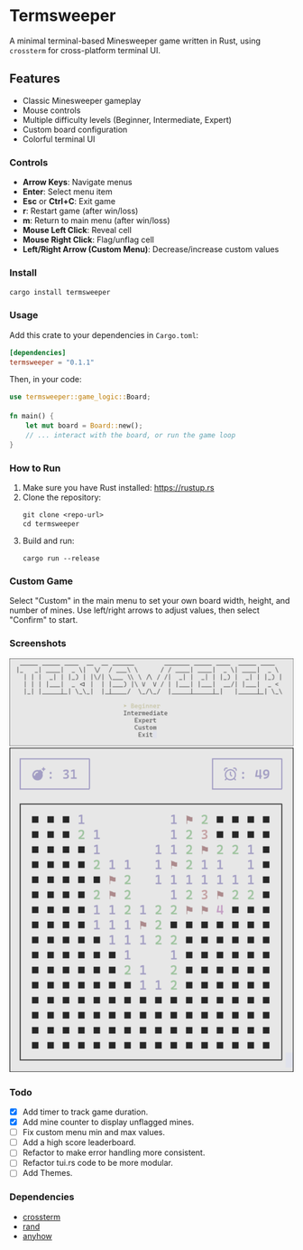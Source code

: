 # Termsweeper

A minimal terminal-based Minesweeper game written in Rust, using `crossterm` for cross-platform terminal UI.

## Features

- Classic Minesweeper gameplay
- Mouse controls
- Multiple difficulty levels (Beginner, Intermediate, Expert)
- Custom board configuration
- Colorful terminal UI

### Controls

- **Arrow Keys**: Navigate menus
- **Enter**: Select menu item
- **Esc** or **Ctrl+C**: Exit game
- **r**: Restart game (after win/loss)
- **m**: Return to main menu (after win/loss)
- **Mouse Left Click**: Reveal cell
- **Mouse Right Click**: Flag/unflag cell
- **Left/Right Arrow (Custom Menu)**: Decrease/increase custom values

### Install

```
cargo install termsweeper
```

### Usage

Add this crate to your dependencies in `Cargo.toml`:

```toml
[dependencies]
termsweeper = "0.1.1"
```

Then, in your code:

```rust
use termsweeper::game_logic::Board;

fn main() {
    let mut board = Board::new();
    // ... interact with the board, or run the game loop
}
```

### How to Run

1. Make sure you have Rust installed: https://rustup.rs
2. Clone the repository:
   ```
   git clone <repo-url>
   cd termsweeper
   ```
3. Build and run:
   ```
   cargo run --release
   ```

### Custom Game

Select "Custom" in the main menu to set your own board width, height, and number of mines. Use left/right arrows to adjust values, then select "Confirm" to start.

### Screenshots
![menu](img/menu_screenshot.png)
![game1](img/game_screenshot_1.png)

### Todo
- [x] Add timer to track game duration.
- [x] Add mine counter to display unflagged mines.
- [ ] Fix custom menu min and max values.
- [ ] Add a high score leaderboard.
- [ ] Refactor to make error handling more consistent.
- [ ] Refactor tui.rs code to be more modular.
- [ ] Add Themes.

### Dependencies

- [crossterm](https://crates.io/crates/crossterm)
- [rand](https://crates.io/crates/rand)
- [anyhow](https://crates.io/crates/anyhow)
